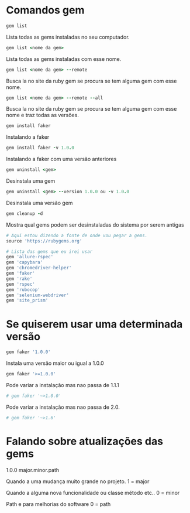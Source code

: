 # Comandos gem

```ruby
gem list
```

Lista todas as gems instaladas no seu computador.

```ruby
gem list <nome da gem>
```

Lista todas as gems instaladas com esse nome.

```ruby
gem list <nome da gem> --remote
```

Busca la no site da ruby gem se procura se tem alguma gem com esse nome.

```ruby
gem list <nome da gem> --remote --all
```

Busca la no site da ruby gem se procura se tem alguma gem com esse nome e traz todas as versões.

```ruby
gem install faker
```

Instalando a faker

```ruby
gem install faker -v 1.0.0
```

Instalando a faker com uma versão anteriores

```ruby
gem uninstall <gem>
```

Desinstala uma gem

```ruby
gem uninstall <gem> --version 1.0.0 ou -v 1.0.0
```

Desinstala uma versão gem

```ruby
gem cleanup -d 
```

Mostra qual gems podem ser desinstaladas do sistema por serem antigas

```ruby
# Aqui estou dizendo a fonte de onde vou pegar a gems.
source 'https://rubygems.org'

# Lista das gems que eu irei usar
gem 'allure-rspec'
gem 'capybara'
gem 'chromedriver-helper'
gem 'faker'
gem 'rake'
gem 'rspec'
gem 'rubocop'
gem 'selenium-webdriver'
gem 'site_prism'
```

# Se quiserem usar uma determinada versão 

```ruby
gem faker '1.0.0'
```

Instala uma versão maior ou igual a 1.0.0

```ruby
gem faker '>=1.0.0' 
```

Pode variar a instalação mas nao passa de 1.1.1
```ruby
# gem faker '~>1.0.0' 
```

Pode variar a instalação mas nao passa de 2.0.

```ruby
# gem faker '~>1.6' 
```

# Falando sobre atualizações das gems
 
1.0.0
major.minor.path

Quando a uma mudança muito grande no projeto.
1 = major

Quando a alguma nova funcionalidade ou classe método etc..
0 = minor

Path e para melhorias do software
0 = path